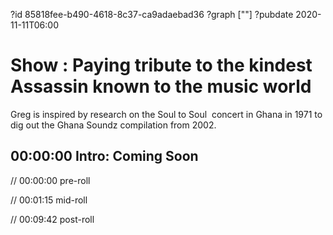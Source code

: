 ?id 85818fee-b490-4618-8c37-ca9adaebad36
?graph [""]
?pubdate 2020-11-11T06:00

# Show : Paying tribute to the kindest Assassin known to the music world

Greg is inspired by research on the Soul to Soul  concert in Ghana in 1971 to dig out the Ghana Soundz compilation from 2002.

## 00:00:00 Intro: Coming Soon

// 00:00:00 pre-roll

// 00:01:15 mid-roll

// 00:09:42 post-roll
